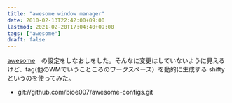 ```yaml
---
title: "awesome window manager"
date: 2010-02-13T22:42:00+09:00
lastmod: 2021-02-20T17:04:40+09:00
tags: ["awesome"]
draft: false
---
```


[awesome](http://awesome.naquadah.org/)　の設定をしなおしをした。そんなに変更はしていないように見えるけど、tag(他のWMでいうこところのワークスペース）を動的に生成する
shifty
というのを使ってみた。

-   git://github.com/bioe007/awesome-configs.git